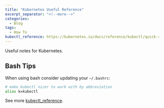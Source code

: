 ```yaml
---
title: "Kubernetes Useful Reference"
excerpt_separator: "<!--more-->"
categories:
  - Blog
tags:
  - How To
kubectl_reference: https://kubernetes.io/docs/reference/kubectl/quick-reference/
---
```


Useful notes for Kubernetes.

## Bash Tips

When using bash consider updating your `~/.bashrc`:

```bash
# make kubectl nicer to work with by abbreviation
alias k=kubectl
```

See more [kubectl_reference](#).

